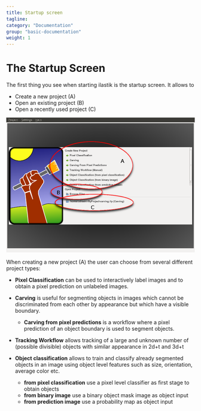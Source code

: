 ```yaml
---
title: Startup screen
tagline: 
category: "Documentation"
group: "basic-documentation"
weight: 1
---
```

# The Startup Screen
The first thing you see when starting ilastik is the startup screen.
It allows to

* Create a new project (A)
* Open an existing project (B)
* Open a recently used project (C)
      
<a href="screenshots/startup-overview.png" data-toggle="lightbox"><img src="screenshots/startup-overview.png" class="img-responsive" /></a>

When creating a new project (A) the user can choose from several different
project types:

- **Pixel Classification** can be used to interactively label images and to obtain a pixel prediction on unlabeled images. 

- **Carving** is useful for segmenting objects in images which cannot be discriminated from each other by appearance but which have a visible boundary.

  - **Carving from pixel predictions** is a workflow where a pixel prediction of an object boundary is used to segment objects.


- **Tracking Workflow** allows tracking of a large and unknown number of (possible divisible) objects with similar appearance in 2d+t and 3d+t 

- **Object classification** allows to train and classify already segmented objects in an image using object level features such as size, orientation, average color etc.
  - **from pixel classification** use a pixel level classifier as first stage to obtain objects
  - **from binary image** use a binary object mask image as object input
  - **from prediction image** use a probability map as object input

